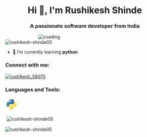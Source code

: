 <h1 align="center">Hi 👋, I'm Rushikesh Shinde</h1>
<h3 align="center">A passionate software developer from India</h3>
<img align="right" alt="coading"width="400"src="![image](https://github.com/Rushikesh-Shinde05/Rushikesh-shinde05/assets/160146806/806eb50a-8793-4080-a01c-6ba1a821a740)">
<p align="left"> <img src="https://komarev.com/ghpvc/?username=rushikesh-shinde05&label=Profile%20views&color=0e75b6&style=flat" alt="rushikesh-shinde05" /> </p>

- 🌱 I’m currently learning **python**

<h3 align="left">Connect with me:</h3>
<p align="left">
<a href="https://instagram.com/rushikesh_58075" target="blank"><img align="center" src="https://raw.githubusercontent.com/rahuldkjain/github-profile-readme-generator/master/src/images/icons/Social/instagram.svg" alt="rushikesh_58075" height="30" width="40" /></a>
</p>

<h3 align="left">Languages and Tools:</h3>
<p align="left"> <a href="https://www.python.org" target="_blank" rel="noreferrer"> <img src="https://raw.githubusercontent.com/devicons/devicon/master/icons/python/python-original.svg" alt="python" width="40" height="40"/> </a> </p>

<p>&nbsp;<img align="center" src="https://github-readme-stats.vercel.app/api?username=rushikesh-shinde05&show_icons=true&locale=en" alt="rushikesh-shinde05" /></p>

<p><img align="center" src="https://github-readme-streak-stats.herokuapp.com/?user=rushikesh-shinde05&" alt="rushikesh-shinde05" /></p>
